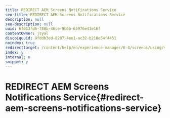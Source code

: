 ```yaml
---
title: REDIRECT AEM Screens Notifications Service
seo-title: REDIRECT AEM Screens Notifications Service
description: null
seo-description: null
uuid: 6f013fd6-788b-46ce-9b6b-65976e41e16f
contentOwner: jsyal
discoiquuid: 9fddb3ed-8287-4ee1-ac32-b218e54f4451
noindex: true
redirecttarget: /content/help/en/experience-manager/6-4/screens/using/screens-notifications-service
index: y
internal: n
snippet: y
---
```


# REDIRECT AEM Screens Notifications Service{#redirect-aem-screens-notifications-service}

